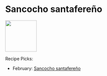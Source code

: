 # Sancocho santafereño

<img src="https://cdn.colombia.com/sdi/2011/07/22/ajiaco-496022.jpg" height="100" width="100" />

Recipe Picks:

- February: [Sancocho santafereño](../recipe/feb/sancocho-santafereño.md)
